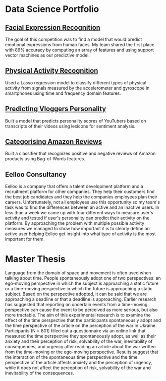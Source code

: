 # Data Science Portfolio


## [Facial Expression Recognition](https://www.kaggle.com/code/jakovgotovacborii/facial-expression-recognition-group-11-round-2)
The goal of this competition was to find a model that would predict emotional expressions from human faces. My team shared the first place with 86% accuracy by computing an array of features and using support vector machines as our predictive model.

## [Physical Activity Recognition](https://www.kaggle.com/code/jakovgotovacborii/competition-2-par-g10)
Used a Lasso regression model to classify different types of physical activity from signals measured by the accelerometer and gyroscope in smartphones using time and frequency domain features.

## [Predicting Vloggers Personality](https://www.kaggle.com/code/jakovgotovacborii/vlogger-big-five-competition-2023-group-05-b9b716)
Built a model that predicts personality scores of YouTubers based on transcripts of their videos using lexicons for sentiment analysis.

## [Categorising Amazon Reviews](https://www.kaggle.com/code/jakovgotovacborii/amazon-baby-reviews-bda2023-003f14)
Built a classifier that recognizes positive and negative reviews of Amazon products using Bag-of-Words features.

## Eelloo Consultancy
Eelloo is a company that offers a talent development platform and a recruitment platform for other companies. They help their customers find the best job candidates and they help the companies employees plan their careers. Unfortunately, not all employees use this opportunity so my team's task was to find the differences between an active and an inactive users. In less than a week we came up with four different ways to measure user's activity and tested if user's personality can predict their activity on the platform. By approaching the problem with multiple possible activity measures we managed to show how important it is to clearly define an active user helping Eelloo get insight into what type of activity is the most important for them.

# Master Thesis
Language from the domain of space and movement is often used when talking about time. People spontaneously adopt one of two perspectives: an ego-moving perspective in which the subject is approaching a static future or a time-moving perspective in which the future is approaching a static subject. Based on the perspective adopted, it can be said that we are approaching a deadline or that a deadline is approaching. Earlier research has suggested that reporting on uncertain events from a time-moving perspective can cause the event to be perceived as more serious, but also more tractable. The aim of this experimental research is to examine the effect of the time perspective that the participants spontaneously adopt and the time perspective of the article on the perception of the war in Ukraine. Participants (N = 801) filled out a questionnaire via an online link that measured the time perspective they spontaneously adopt, as well as their anxiety and their perception of risk, solvability of the war, inevitability of consequences, and urgency after reading an article about the war written from the time-moving or the ego-moving perspective. Results suggest that the interaction of the spontaneous time perspective and the time perspective of the article affects anxiety and the perception of urgency, while it does not affect the perception of risk, solvability of the war and inevitability of the consequences.
